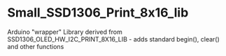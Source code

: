 # Small_SSD1306_Print_8x16_lib
Arduino "wrapper" Library derived from SSD1306_OLED_HW_I2C_PRINT_8X16_LIB - adds standard begin(), clear() and other functions
